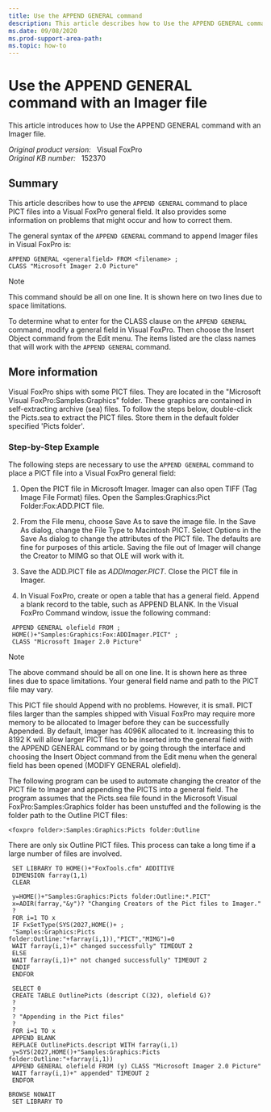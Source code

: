 ```yaml
---
title: Use the APPEND GENERAL command
description: This article describes how to Use the APPEND GENERAL command with an Imager file.
ms.date: 09/08/2020
ms.prod-support-area-path: 
ms.topic: how-to
---
```

# Use the APPEND GENERAL command with an Imager file

This article introduces how to Use the APPEND GENERAL command with an Imager file.

_Original product version:_ &nbsp; Visual FoxPro  
_Original KB number:_ &nbsp; 152370

## Summary

This article describes how to use the `APPEND GENERAL` command to place PICT files into a Visual FoxPro general field. It also provides some information on problems that might occur and how to correct them.

The general syntax of the `APPEND GENERAL` command to append Imager files in Visual FoxPro is:

```console
APPEND GENERAL <generalfield> FROM <filename> ;
CLASS "Microsoft Imager 2.0 Picture"
```

> [!NOTE]
> This command should be all on one line. It is shown here on two lines due to space limitations.

To determine what to enter for the CLASS clause on the `APPEND GENERAL` command, modify a general field in Visual FoxPro. Then choose the Insert Object command from the Edit menu. The items listed are the class names that will work with the `APPEND GENERAL` command.

## More information

Visual FoxPro ships with some PICT files. They are located in the "Microsoft Visual FoxPro:Samples:Graphics" folder. These graphics are contained in self-extracting archive (sea) files. To follow the steps below, double-click the Picts.sea to extract the PICT files. Store them in the default folder specified 'Picts folder'.

### Step-by-Step Example

The following steps are necessary to use the `APPEND GENERAL` command to place a PICT file into a Visual FoxPro general field:

1. Open the PICT file in Microsoft Imager. Imager can also open TIFF (Tag Image File Format) files. Open the Samples:Graphics:Pict Folder:Fox:ADD.PICT file.
2. From the File menu, choose Save As to save the image file. In the Save As dialog, change the File Type to Macintosh PICT. Select Options in the Save As dialog to change the attributes of the PICT file. The defaults are fine for purposes of this article. Saving the file out of Imager will change the Creator to MIMG so that OLE will work with it.

3. Save the ADD.PICT file as *ADDImager.PICT*. Close the PICT file in Imager.

4. In Visual FoxPro, create or open a table that has a general field. Append a blank record to the table, such as APPEND BLANK. In the Visual FoxPro Command window, issue the following command:

```console
 APPEND GENERAL olefield FROM ;
 HOME()+"Samples:Graphics:Fox:ADDImager.PICT" ;
 CLASS "Microsoft Imager 2.0 Picture"
```  

> [!NOTE]
> The above command should be all on one line. It is shown here as three lines due to space limitations. Your general field name and path to the PICT file may vary.

This PICT file should Append with no problems. However, it is small. PICT files larger than the samples shipped with Visual FoxPro may require more memory to be allocated to Imager before they can be successfully Appended. By default, Imager has 4096K allocated to it. Increasing this to 8192 K will allow larger PICT files to be inserted into the general field with the APPEND GENERAL command or by going through the interface and choosing the Insert Object command from the Edit menu when the general field has been opened (MODIFY GENERAL olefield).

The following program can be used to automate changing the creator of the PICT file to Imager and appending the PICTS into a general field. The program assumes that the Picts.sea file found in the Microsoft Visual FoxPro:Samples:Graphics folder has been unstuffed and the following is the folder path to the Outline PICT files:

```console
<foxpro folder>:Samples:Graphics:Picts folder:Outline
```

There are only six Outline PICT files. This process can take a long time if a large number of files are involved.

```console
 SET LIBRARY TO HOME()+"FoxTools.cfm" ADDITIVE
 DIMENSION farray(1,1)
 CLEAR

 y=HOME()+"Samples:Graphics:Picts folder:Outline:*.PICT"
 x=ADIR(farray,"&y")? "Changing Creators of the Pict files to Imager."
 ?
 FOR i=1 TO x
 IF FxSetType(SYS(2027,HOME()+ ;
 "Samples:Graphics:Picts folder:Outline:"+farray(i,1)),"PICT","MIMG")=0
 WAIT farray(i,1)+" changed successfully" TIMEOUT 2
 ELSE
 WAIT farray(i,1)+" not changed successfully" TIMEOUT 2
 ENDIF
 ENDFOR

 SELECT 0
 CREATE TABLE OutlinePicts (descript C(32), olefield G)?
 ?
 ?
 ? "Appending in the Pict files"
 ?
 FOR i=1 TO x
 APPEND BLANK
 REPLACE OutlinePicts.descript WITH farray(i,1)
 y=SYS(2027,HOME()+"Samples:Graphics:Picts folder:Outline:"+farray(i,1))
 APPEND GENERAL olefield FROM (y) CLASS "Microsoft Imager 2.0 Picture"
 WAIT farray(i,1)+" appended" TIMEOUT 2
 ENDFOR

BROWSE NOWAIT
 SET LIBRARY TO
```
